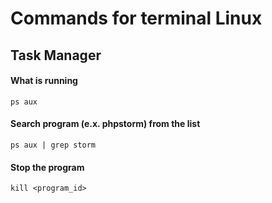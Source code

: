 # Commands for terminal Linux


## Task Manager

#### What is running
`ps aux`

#### Search program (e.x. phpstorm) from the list
`ps aux | grep storm`

#### Stop the program
`kill <program_id>`
